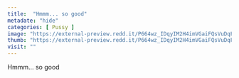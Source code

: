 ```yaml
---
title:  "Hmmm... so good"
metadate: "hide"
categories: [ Pussy ]
image: "https://external-preview.redd.it/P664wz_IDqyIM2H4imVGaiFQsVuDqFmY4RcC9P-LRAU.jpg?auto=webp&s=a7aecc6ef3620a4b22b02f3ccdd9479cf5a276e6"
thumb: "https://external-preview.redd.it/P664wz_IDqyIM2H4imVGaiFQsVuDqFmY4RcC9P-LRAU.jpg?width=1080&crop=smart&auto=webp&s=1365f8e0410aeecc7661a6857096c0972d495082"
visit: ""
---
```

Hmmm... so good
